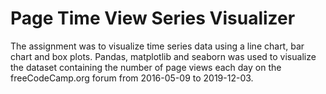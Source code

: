 # Page Time View Series Visualizer

The assignment was to visualize time series data using a line chart, bar chart  and box plots. 
Pandas, matplotlib and seaborn was used to visualize the dataset containing the number of page views each day on the freeCodeCamp.org forum from 2016-05-09 to 2019-12-03.
